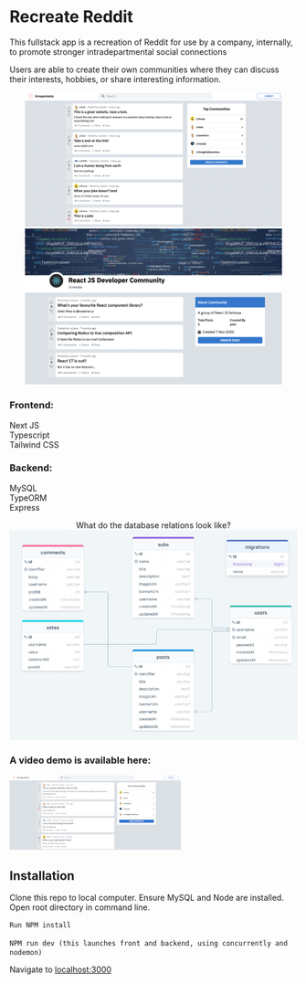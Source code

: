 # Recreate Reddit

This fullstack app is a recreation of Reddit for use by a company, internally, to promote stronger intradepartmental social connections

Users are able to create their own communities where they can discuss their interests, hobbies, or share interesting information.

<p align="center">
  <img src="https://github.com/Dev-kris/social_app/blob/master/demo/fp_rmd.png" width="450" title="Reddit Copy">
  <br>
  <img src="https://github.com/Dev-kris/social_app/blob/master/demo/sub_page.png" width="450" alt="Reddit Copy, sub page">
</p>

### Frontend:

Next JS  
Typescript  
Tailwind CSS

### Backend:

MySQL  
TypeORM  
Express
<p align="center">
What do the database relations look like?  </br>

<img src="https://github.com/Dev-kris/social_app/blob/master/demo/database_relations.png" width="650" alt="Reddit Copy, sub page">
</p>

### A video demo is available here:

[![Video Of Reddit Copy](https://github.com/Dev-kris/social_app/blob/master/demo/front_page2.png)](https://youtu.be/dDX7NLgd1-c)

## Installation

Clone this repo to local computer.
Ensure MySQL and Node are installed.
Open root directory in command line.

```` 
Run NPM install

NPM run dev (this launches front and backend, using concurrently and nodemon)

````
Navigate to [localhost:3000](http://localhost:3000)
